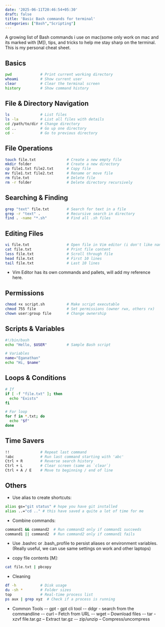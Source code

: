 ```yaml
---
date: '2025-06-11T20:46:54+05:30' 
draft: false
title: 'Basic Bash commands for terminal'
categories: ["Bash","Scripting"]
---
```


A growing list of Bash commands i use on mac(some only work on mac and its marked with [M]), tips, and tricks to help me stay sharp on the terminal. This is my personal cheat sheet.

## Basics

```bash
pwd             # Print current working directory
whoami          # Show current user
clear           # Clear the terminal screen
history         # Show command history
```

## File & Directory Navigation

```bash
ls              # List files
ls -la          # List all files with details
cd /path/to/dir # Change directory
cd ..           # Go up one directory
cd -            # Go to previous directory
```

## File Operations

```bash
touch file.txt              # Create a new empty file
mkdir folder                # Create a new directory
cp file1.txt file2.txt      # Copy file
mv file1.txt file2.txt      # Rename or move file
rm file.txt                 # Delete file
rm -r folder                # Delete directory recursively
```

## Searching & Finding

```bash
grep "text" file.txt        # Search for text in a file
grep -r "text" .            # Recursive search in directory
find . -name "*.sh"         # Find all .sh files
```

## Editing Files

```bash
vi file.txt                 # Open file in Vim editor (i don't like nano sorry!) 
cat file.txt                # Print file content
less file.txt               # Scroll through file
head file.txt               # First 10 lines
tail file.txt               # Last 10 lines
```

- Vim Editor has its own commands and pallets, will add my reference here.

## Permissions

```bash
chmod +x script.sh          # Make script executable
chmod 755 file              # Set permissions (owner rwx, others rx)
chown user:group file       # Change ownership
```

## Scripts & Variables

```bash
#!/bin/bash
echo "Hello, $USER"         # Sample Bash script

# Variables
name="Eganathan"
echo "Hi, $name"
```

## Loops & Conditions

```bash
# If
if [ -f "file.txt" ]; then
  echo "Exists"
fi

# For loop
for f in *.txt; do
  echo "$f"
done
```

## Time Savers

```bash
!!              # Repeat last command
!abc            # Run last command starting with 'abc'
Ctrl + R        # Reverse search history
Ctrl + L        # Clear screen (same as `clear`)
Ctrl + A / E    # Move to beginning / end of line
```


## Others

- Use alias to create shortcuts:

```bash
alias gs="git status" # hope you have git installed
alias ..="cd .." # this have saved a quite a lot of time for me
```

- Combine commands:

```bash
command1 && command2  # Run command2 only if command1 succeeds
command1 || command2  # Run command2 only if command1 fails
```

- Use .bashrc or .bash_profile to persist aliases or environment variables. (Really useful, we can use same settings on work and other laptops)

- copy file contents [M]:

```bash
cat file.txt | pbcopy
```

- Cleaning

```bash
df -h           # Disk usage
du -sh *        # Folder sizes
top             # Real-time process list
ps aux | grep xyz  # Check if a process is running
```

- Common Tools
    -- gpt - gpt cli tool
    -- ddgr - search from the commandline
    -- curl – Fetch from URL
    -- wget – Download files
    -- tar -xzvf file.tar.gz – Extract tar.gz
    -- zip/unzip – Compress/uncompress
